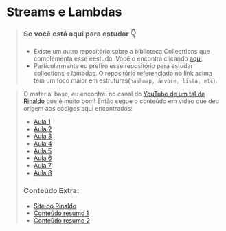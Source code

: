 # Streams e Lambdas

> ### Se você está aqui para estudar :point_down:
> - Existe um outro repositório sobre a biblioteca Collecttions que complementa esse eestudo. Você o encontra clicando [aqui](https://github.com/DFMaia/JavaCollections). 
> - Particularmente eu prefiro esse repositório para estudar collections e lambdas. O repositório referenciado no link acima tem um foco maior em estruturas(`hashmap, árvore, lista, etc`).

> O material base, eu encontrei no canal do [YouTube de um tal de Rinaldo](https://www.youtube.com/channel/UCyRDiqqSkqGvTE_wIB1nN1w) que é muito bom!
> Então segue o conteúdo em vídeo que deu origem aos códigos aqui encontrados: 
> - [Aula 1](https://www.youtube.com/watch?v=lbCYLgoVpfQ&list=PLuYctAHjg89ZkhgOQo0zcTtmHY5nuRYud&index=2) 
> - [Aula 2](https://www.youtube.com/watch?v=bTlS_BdS41w&list=PLuYctAHjg89ZkhgOQo0zcTtmHY5nuRYud&index=2)
> - [Aula 3](https://www.youtube.com/watch?v=1febjDMVMnc&list=PLuYctAHjg89ZkhgOQo0zcTtmHY5nuRYud&index=3)
> - [Aula 4](https://www.youtube.com/watch?v=hmU2QEEc4sU&list=PLuYctAHjg89ZkhgOQo0zcTtmHY5nuRYud&index=4)
> - [Aula 5](https://www.youtube.com/watch?v=2aHElyENpuM&list=PLuYctAHjg89ZkhgOQo0zcTtmHY5nuRYud&index=5)
> - [Aula 6](https://www.youtube.com/watch?v=mTbh9d2orcU&list=PLuYctAHjg89ZkhgOQo0zcTtmHY5nuRYud&index=6)
> - [Aula 7](https://www.youtube.com/watch?v=PFB3QnvDikc&list=PLuYctAHjg89ZkhgOQo0zcTtmHY5nuRYud&index=7)
> - [Aula 8](https://www.youtube.com/watch?v=9c561GQtyTs&list=PLuYctAHjg89ZkhgOQo0zcTtmHY5nuRYud&index=8)
> ### Conteúdo Extra:
> - [Site do Rinaldo](https://rinaldo.dev/)
> - [Conteúdo resumo 1](https://rinaldo.dev/java-8-entenda-facilmente-funcoes-lambda-a-principal-novidade/)
> - [Conteúdo resumo 2](https://rinaldo.dev/java-8-streams-pare-de-usar-for-e-simplifique-seu-codigo/)
